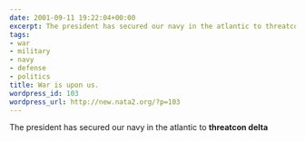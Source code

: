 ```yaml
---
date: 2001-09-11 19:22:04+00:00
excerpt: The president has secured our navy in the atlantic to threatcon delta
tags:
- war
- military
- navy
- defense
- politics
title: War is upon us.
wordpress_id: 103
wordpress_url: http://new.nata2.org/?p=103
---
```


The president has secured our navy in the atlantic to <b>threatcon delta</b>